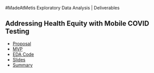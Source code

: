 #MadeAtMetis Exploratory Data Analysis | Deliverables

## Addressing Health Equity with Mobile COVID Testing   

* [Proposal](https://github.com/slp22/eda-project/blob/master/EDA-project-proposal.md)
* [MVP]()
* [EDA Code]()
* [Slides]()
* [Summary]()
